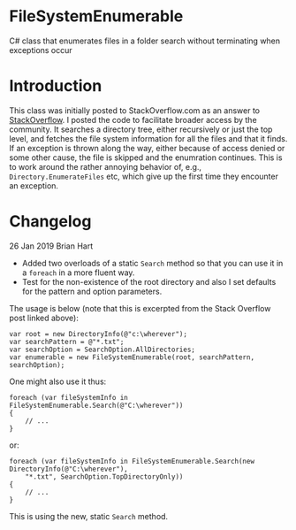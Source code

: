 # FileSystemEnumerable
C# class that enumerates files in a folder search without terminating when exceptions occur

# Introduction
This class was initially posted to StackOverflow.com as an answer to [StackOverflow](https://stackoverflow.com/questions/13130052/directoryinfo-enumeratefiles-causes-unauthorizedaccessexception-and-other).  I posted the code to facilitate broader access by the community.
It searches a directory tree, either recursively or just the top level, and fetches the file system information for all the files and that it finds.  If an exception is thrown along the way, either because of access denied or some other cause, the file is skipped and the enumration continues. 
This is to work around the rather annoying behavior of, e.g., ```Directory.EnumerateFiles``` etc, which give up the first time they encounter an exception.

# Changelog
26 Jan 2019    Brian Hart    
* Added two overloads of a static ```Search``` method so that you can use it in a ```foreach``` in a more fluent way.  
* Test for the non-existence of the root directory and also I set defaults for the pattern and option parameters.

The usage is below (note that this is excerpted from the Stack Overflow post linked above):
```
var root = new DirectoryInfo(@"c:\wherever");
var searchPattern = @"*.txt";
var searchOption = SearchOption.AllDirectories;
var enumerable = new FileSystemEnumerable(root, searchPattern, searchOption);
```
One might also use it thus:
```
foreach (var fileSystemInfo in FileSystemEnumerable.Search(@"C:\wherever"))
{
    // ...
}
```
or:
```
foreach (var fileSystemInfo in FileSystemEnumerable.Search(new DirectoryInfo(@"C:\wherever"),
    "*.txt", SearchOption.TopDirectoryOnly))
{
    // ...
}
```
This is using the new, static ```Search``` method.
